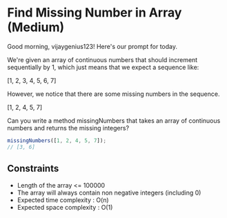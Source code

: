 # Find Missing Number in Array (Medium)

Good morning, vijaygenius123! Here's our prompt for today.

We're given an array of continuous numbers that should increment sequentially by 1, which just means that we expect a
sequence like:

[1, 2, 3, 4, 5, 6, 7]

However, we notice that there are some missing numbers in the sequence.

[1, 2, 4, 5, 7]

Can you write a method missingNumbers that takes an array of continuous numbers and returns the missing integers?

```js
missingNumbers([1, 2, 4, 5, 7]);
// [3, 6]
```

## Constraints

- Length of the array <= 100000
- The array will always contain non negative integers (including 0)
- Expected time complexity : O(n)
- Expected space complexity : O(1)

